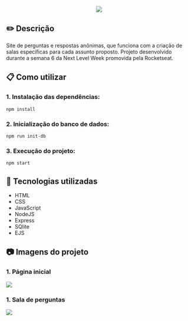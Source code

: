 <h1 align="center" width=40px heigth=40px>
  <img src="https://user-images.githubusercontent.com/62821027/152202284-47b06e15-ea0e-47c9-ad23-33036fe19993.png"> <br>
</h1>

<h2> ✏️ Descrição</h2>

Site de perguntas e respostas anônimas, que funciona com a criação de salas específicas para cada assunto proposto. Projeto desenvolvido durante a semana 6 da Next Level Week promovida pela Rocketseat.

<h2> 📋 Como utilizar </h2>

<h3>1. Instalação das dependências:</h3>

```
npm install
```
<h3> 2. Inicialização do banco de dados: </h3>

```
npm run init-db
```

<h3> 3. Execução do projeto: </h3>

```
npm start
```
<h2> 🔨 Tecnologias utilizadas </h2>

- HTML
- CSS
- JavaScript
- NodeJS
- Express
- SQlite
- EJS

<h2>📷 Imagens do projeto</h2>

<h3>1. Página inicial </h3>

<img src="https://user-images.githubusercontent.com/62821027/152206389-9f442e46-812d-49b7-aab8-0e2de12bc1f1.png">

<h3>1. Sala de perguntas </h3>

<img src="https://user-images.githubusercontent.com/62821027/152206569-b04104ef-940f-415b-a350-0262c77d8a37.png">
